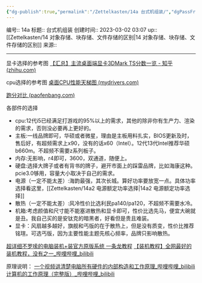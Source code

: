 ```yaml
---
{"dg-publish":true,"permalink":"/Zettelkasten/14a 台式机组装/","dgPassFrontmatter":true}
---
```


编号:: 14a
标题:: 台式机组装
创建时间:: 2023-03-02 03:07
up:: [[Zettelkasten/14 对象存储、块存储、文件存储的区别\|14 对象存储、块存储、文件存储的区别]]
来源:: 

---
显卡选择的参考图
[【汇总】主流桌面端显卡3DMark TS分数一览 - 知乎 (zhihu.com)](https://zhuanlan.zhihu.com/p/460709614)

cpu选择的参考图
[桌面CPU性能天梯图 (mydrivers.com)](https://www.mydrivers.com/zhuanti/tianti/cpu/index.html)

[跑分对比 (paofenbang.com)](http://www.paofenbang.com/compare/cpu-2678-3663.html)

各部件的选择
- cpu:12代i5已经满足打游戏的95%以上的需求，其他的除非你有生产力、渲染的需求，否则没必要再上更好的。
- 主板:一线品牌即可，华硕或者微星，理由是主板用料扎实，BIOS更新及时，售后好，有超频需求上x90，没有的话x60（Intel）。12代13代Intel推荐华硕b660m。不超频不需要z系列板子。
- 内存:无影响，r4即可，3600，双通道，随便上。
- 硬盘:选择大牌子或者有背书的牌子，避开市面上的踩雷品牌，比如海康这种。pcie3.0够用，容量大小取决于自己的需求。
- 电源（一定不能太差）:海韵最强，其次长城。算好功率要放宽一点。具体功率选择看这里，[[Zettelkasten/14a2 电源额定功率选择\|14a2 电源额定功率选择]]
- 散热（一定不能太差）:风冷性价比选利民pa140/pa120，不超频不需要水冷。
- 机箱:考虑颜值和尺寸能不能塞进散热和显卡即可，性价比选先马，便宜大碗就是丑。我自己买的是安钛克的暗黑者，好看但是贵且难装。
- 显卡：风扇越多越好，旗舰和丐版的在于散热上，但是没有质变，性价比推荐铭瑄。可选丐版，因为主要性能主题先核心频率，品牌只影响散热。


[超详细不罗嗦的电脑装机+装官方原版系统 一条龙教程](https://www.bilibili.com/video/BV1At411X7Wz/?spm_id_from=333.999.0.0&vd_source=bcf798ace50733030b9c7e1fb6a3a349)
[【装机教程】全网最好的装机教程，没有之一_哔哩哔哩_bilibili](https://www.bilibili.com/video/BV1BG4y137mG/?vd_source=bcf798ace50733030b9c7e1fb6a3a349)

原理说明：
[一个视频讲清楚电脑所有硬件的内部构造和工作原理_哔哩哔哩_bilibili](https://www.bilibili.com/video/BV1g24y177CQ/?spm_id_from=333.999.0.0)
[计算机的工作原理（完整版）_哔哩哔哩_bilibili](https://www.bilibili.com/video/BV1fW4y1D78U/?spm_id_from=333.1245.0.0&vd_source=bcf798ace50733030b9c7e1fb6a3a349)
